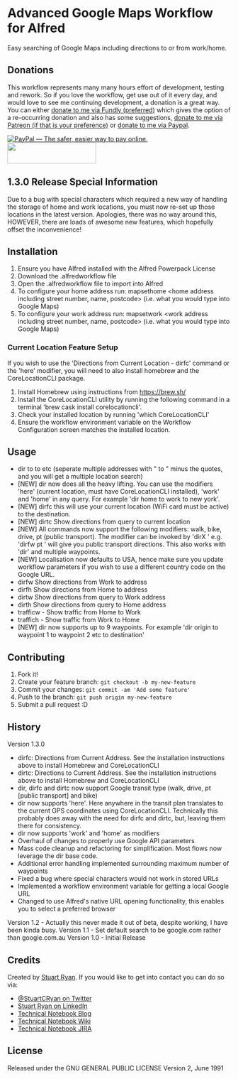 # Advanced Google Maps Workflow for Alfred

Easy searching of Google Maps including directions to or from work/home.

## Donations
This workflow represents many many hours effort of development, testing and rework. So if you love the workflow, get use out of it every day, and would love to see me continuing development, a donation is a great way. You can either [donate to me via Fundly (preferred)](https://fundly.com/alfred-workflows-continued-development#) which gives the option of a re-occurring donation and also has some suggestions, [donate to me via Patreon (if that is your preference)](https://www.patreon.com/stuartcryan) or [donate to me via Paypal](https://www.paypal.com/cgi-bin/webscr?cmd=_s-xclick&hosted_button_id=JM6E65M2GLXHE). 

<a href="https://www.paypal.com/cgi-bin/webscr?cmd=_s-xclick&hosted_button_id=JM6E65M2GLXHE" target="_blank"><img src="https://www.paypalobjects.com/en_AU/i/btn/btn_donateCC_LG.gif" border="0" alt="PayPal — The safer, easier way to pay online."></a>
<a href="https://www.patreon.com/bePatron?u=4157196" data-patreon-widget-type="become-patron-button"><img src="https://c5.patreon.com/external/logo/become_a_patron_button@2x.png" height="47" width="200"></a>

## 1.3.0 Release Special Information
Due to a bug with special characters which required a new way of handling the storage of home and work locations, you must now re-set up those locations in the latest version. Apologies, there was no way around this, HOWEVER, there are loads of awesome new features, which hopefully offset the inconvenience!

## Installation

1. Ensure you have Alfred installed with the Alfred Powerpack License
2. Download the .alfredworkflow file
3. Open the .alfredworkflow file to import into Alfred
4. To configure your home address run:
	mapsethome <home address including street number, name, postcode> (i.e. what you would type into Google Maps)
5. To configure your work address run:
	mapsetwork <work address including street number, name, postcode> (i.e. what you would type into Google Maps)

### Current Location Feature Setup
If you wish to use the 'Directions from Current Location - dirfc' command or the 'here' modifier, you will need to also install homebrew and the CoreLocationCLI package.

1. Install Homebrew using instructions from https://brew.sh/
2. Install the CoreLocationCLI utility by running the following command in a terminal 'brew cask install corelocationcli'.
3. Check your installed location by running 'which CoreLocationCLI'
4. Ensure the workflow environment variable on the Workflow Configuration screen matches the installed location.


## Usage

* dir <query> to <query> to <query> etc (seperate multiple addresses with " to " minus the quotes, and you will get a multiple location search)
* [NEW] dir now does all the heavy lifting. You can use the modifiers 'here' (current location, must have CoreLocationCLI installed), 'work' and 'home' in any query. For example 'dir home to work to new york'.
* [NEW] dirfc <query> this will use your current location (WiFi card must be active) to the destination.
* [NEW] dirtc <query> Show directions from query to current location
* [NEW] All commands now support the following modifiers: walk, bike, drive, pt (public transport). The modifier can be invoked by 'dirX <mode> <destination address>' e.g. 'dirfw pt <destination address>' will give you public transport directions. This also works with 'dir' and multiple waypoints.
* [NEW] Localisation now defaults to USA, hence make sure you update workflow parameters if you wish to use a different country code on the Google URL.
* dirfw <query> Show directions from Work to address
* dirfh <query> Show directions from Home to address
* dirtw <query> Show directions from query to Work address
* dirth <query> Show directions from query to Home address
* trafficw - Show traffic from Home to Work
* traffich - Show traffic from Work to Home
* [NEW] dir now supports up to 9 waypoints. For example 'dir origin to waypoint 1 to waypoint 2 etc to destination'

## Contributing

1. Fork it!
2. Create your feature branch: `git checkout -b my-new-feature`
3. Commit your changes: `git commit -am 'Add some feature'`
4. Push to the branch: `git push origin my-new-feature`
5. Submit a pull request :D

## History

Version 1.3.0 
* dirfc: Directions from Current Address. See the installation instructions above to install Homebrew and CoreLocationCLI
* dirtc: Directions to Current Address. See the installation instructions above to install Homebrew and CoreLocationCLI
* dir, dirfc and dirtc now support Google transit type (walk, drive, pt [public transport] and bike)
* dir now supports 'here'. Here anywhere in the transit plan translates to the current GPS coordinates using CoreLocationCLI. Technically this probably does away with the need for dirfc and dirtc, but, leaving them there for consistency.
* dir now supports 'work' and 'home' as modifiers
* Overhaul of changes to properly use Google API parameters
* Mass code cleanup and refactoring for simplification. Most flows now leverage the dir base code.
* Additional error handling implemented surrounding maximum number of waypoints
* Fixed a bug where special characters would not work in stored URLs
* Implemented a workflow environment variable for getting a local Google URL
* Changed to use Alfred's native URL opening functionality, this enables you to select a preferred browser

Version 1.2 - Actually this never made it out of beta, despite working, I have been kinda busy.
Version 1.1 - Set default search to be google.com rather than google.com.au
Version 1.0 - Initial Release

## Credits

Created by [Stuart Ryan](http://stuartryan.com). If you would like to get into contact you can do so via:
* [@StuartCRyan on Twitter](http://twitter.com/stuartcryan)
* [Stuart Ryan on LinkedIn](https://au.linkedin.com/in/stuartcryan)
* [Technical Notebook Blog](http://technicalnotebook.com)
* [Technical Notebook Wiki](http://technicalnotebook.com/wiki)
* [Technical Notebook JIRA](http://technicalnotebook.com/jira)

## License

Released under the GNU GENERAL PUBLIC LICENSE Version 2, June 1991